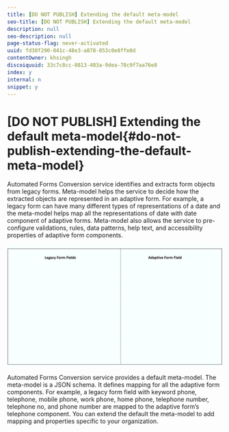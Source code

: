 ```yaml
---
title: [DO NOT PUBLISH] Extending the default meta-model
seo-title: [DO NOT PUBLISH] Extending the default meta-model
description: null
seo-description: null
page-status-flag: never-activated
uuid: fd38f290-841c-48e3-a878-853c0e8ffe8d
contentOwner: khsingh
discoiquuid: 33c7c8cc-0813-403a-9dea-78c9f7aa76e8
index: y
internal: n
snippet: y
---
```


# [DO NOT PUBLISH] Extending the default meta-model{#do-not-publish-extending-the-default-meta-model}

Automated Forms Conversion service identifies and extracts form objects from legacy forms. Meta-model helps the service to decide how the extracted objects are represented in an adaptive form. For example, a legacy form can have many different types of representations of a date and the meta-model helps map all the representations of date with date component of adaptive forms. Meta-model also allows the service to pre-configure validations, rules, data patterns, help text, and accessibility properties of adaptive form components.

![](assets/meta-model.gif)

Automated Forms Conversion service provides a default meta-model. The meta-model is a JSON schema. It defines mapping for all the adaptive form components. For example, a legacy form field with keyword phone, telephone, mobile phone, work phone, home phone, telephone number, telephone no, and phone number are mapped to the adaptive form’s telephone component. You can extend the default the meta-model to add mapping and properties specific to your organization.
